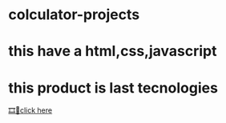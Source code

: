 # colculator-projects
# this have a html,css,javascript
# this product is last tecnologies
[🎞🧨click here]("http://127.0.0.1:5500/index.html")

